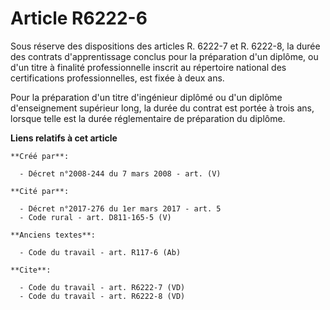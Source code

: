 # Article R6222-6

Sous réserve des dispositions des articles R. 6222-7 et R. 6222-8, la durée des contrats d'apprentissage conclus pour la
préparation d'un diplôme, ou d'un titre à finalité professionnelle inscrit au répertoire national des certifications
professionnelles, est fixée à deux ans. 

Pour la préparation d'un titre d'ingénieur diplômé ou d'un diplôme d'enseignement supérieur long, la durée du contrat est
portée à trois ans, lorsque telle est la durée réglementaire de préparation du diplôme.

**Liens relatifs à cet article**

	**Créé par**:

	  - Décret n°2008-244 du 7 mars 2008 - art. (V)

	**Cité par**:

	  - Décret n°2017-276 du 1er mars 2017 - art. 5
	  - Code rural - art. D811-165-5 (V)

	**Anciens textes**:

	  - Code du travail - art. R117-6 (Ab)

	**Cite**:

	  - Code du travail - art. R6222-7 (VD)
	  - Code du travail - art. R6222-8 (VD)
